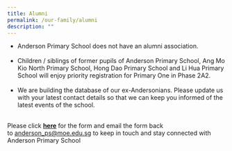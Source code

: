 ```yaml
---
title: Alumni
permalink: /our-family/alumni
description: ""
---
```

<ul>
<li>Anderson Primary School does not have an alumni association.<br /><br /></li>
<li>Children / siblings of former pupils of Anderson Primary School, Ang Mo Kio North Primary School, Hong Dao Primary School and Li Hua Primary School will enjoy priority registration for Primary One in Phase 2A2.<br /><br /></li>
<li>We are building the database of our ex-Andersonians. Please update us with your latest contact details so that we can keep you informed of the latest events of the school.</li>
</ul>
<p><br />Please click&nbsp;<a href="https://cms.isomer.gov.sg/files/Anderson_former%20students.pdf" target=""><u><strong>here</strong></u></a>&nbsp;for the form and email the form back to&nbsp;<a href="mailto:anderson_ps@moe.edu.sg/">anderson_ps@moe.edu.sg</a>&nbsp;to keep in touch and stay connected with Anderson Primary School</p>

[](/files/Anderson_former%20students.pdf)